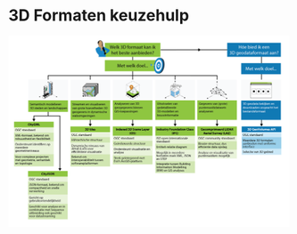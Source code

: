 # 3D Formaten keuzehulp

<img src="./media/3D-uitwisselformaten-keuzehulp.png" alt="Keuzehulp 3D standaarden" style="width:800px;"/>
